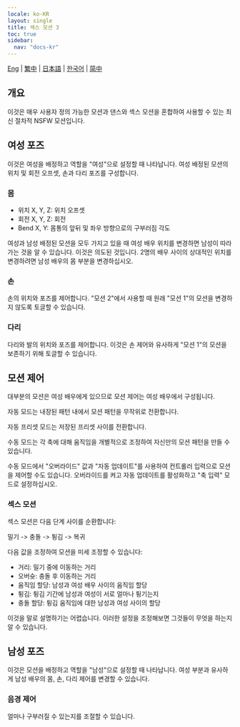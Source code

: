 ```yaml
---
locale: ko-KR
layout: single
title: 섹스 모션 3
toc: true
sidebar:
  nav: "docs-kr"
---
```

[Eng](/dancexr/features/sm3_motion) | [繁中](/tw/dancexr/features/sm3_motion) | [日本語](/jp/dancexr/features/sm3_motion) | [한국어](/kr/dancexr/features/sm3_motion) | [简中](/zh/dancexr/features/sm3_motion)


## 개요
이것은 매우 사용자 정의 가능한 모션과 댄스와 섹스 모션을 혼합하여 사용할 수 있는 최신 절차적 NSFW 모션입니다.

## 여성 포즈
이것은 여성을 배정하고 역할을 "여성"으로 설정할 때 나타납니다. 여성 배정된 모션의 위치 및 회전 오프셋, 손과 다리 포즈를 구성합니다.

### 몸
* 위치 X, Y, Z: 위치 오프셋
* 회전 X, Y, Z: 회전
* Bend X, Y: 몸통의 앞뒤 및 좌우 방향으로의 구부러짐 각도

여성과 남성 배정된 모션을 모두 가지고 있을 때 여성 배우 위치를 변경하면 남성이 따라가는 것을 알 수 있습니다. 이것은 의도된 것입니다. 2명의 배우 사이의 상대적인 위치를 변경하려면 남성 배우의 몸 부분을 변경하십시오.

### 손
손의 위치와 포즈를 제어합니다. "모션 2"에서 사용할 때 원래 "모션 1"의 모션을 변경하지 않도록 토글할 수 있습니다.

### 다리
다리와 발의 위치와 포즈를 제어합니다. 이것은 손 제어와 유사하게 "모션 1"의 모션을 보존하기 위해 토글할 수 있습니다.


## 모션 제어
대부분의 모션은 여성 배우에게 있으므로 모션 제어는 여성 배우에서 구성됩니다.

자동 모드는 내장된 패턴 내에서 모션 패턴을 무작위로 전환합니다.

자동 프리셋 모드는 저장된 프리셋 사이를 전환합니다.

수동 모드는 각 축에 대해 움직임을 개별적으로 조정하여 자신만의 모션 패턴을 만들 수 있습니다.

수동 모드에서 "오버라이드" 값과 "자동 업데이트"를 사용하여 컨트롤러 입력으로 모션을 제어할 수도 있습니다. 오버라이드를 켜고 자동 업데이트를 활성화하고 "축 입력" 모드로 설정하십시오.

### 섹스 모션
섹스 모션은 다음 단계 사이를 순환합니다:

밀기 -> 충돌 -> 튕김 -> 복귀

다음 값을 조정하여 모션을 미세 조정할 수 있습니다:
* 거리: 밀기 중에 이동하는 거리
* 오버슛: 충돌 후 이동하는 거리
* 움직임 할당: 남성과 여성 배우 사이의 움직임 할당
* 튕김: 튕김 기간에 남성과 여성이 서로 얼마나 튕기는지
* 충돌 할당: 튕김 움직임에 대한 남성과 여성 사이의 할당

이것을 말로 설명하기는 어렵습니다. 이러한 설정을 조정해보면 그것들이 무엇을 하는지 알 수 있습니다.


## 남성 포즈
이것은 모션을 배정하고 역할을 "남성"으로 설정할 때 나타납니다. 여성 부분과 유사하게 남성 배우의 몸, 손, 다리 제어를 변경할 수 있습니다.

### 음경 제어
얼마나 구부러질 수 있는지를 조절할 수 있습니다.